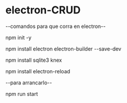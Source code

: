 # electron-CRUD
--comandos para que corra en electron--



npm init -y



npm install electron electron-builder --save-dev



npm install sqlite3 knex



npm install electron-reload

--para arrancarlo--


npm run start  
